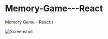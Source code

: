 # Memory-Game---React
Memory Game - React:)

![Screenshot](https://user-images.githubusercontent.com/93940739/211914701-8474aff7-8b9b-4623-9ad9-be241575635a.png)
